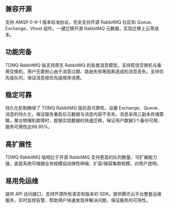 ## 兼容开源

支持 AMQP 0-9-1 版本标准协议，完全支持开源 RabbitMQ 社区和 Queue、Exchange、Vhost 组件。一键迁移开源 RabbitMQ 元数据，实现迁移上云零成本。

## 功能完备

TDMQ RabbitMQ 版支持原生 RabbitMQ 的各类消息模型。支持死信交换机与备用交换机，用户无需担心由于消息过期、路由失败等因素造成的消息丢失。支持优先级队列，保证消息按优先级顺序消费。

## 稳定可靠

持久化机制确保了 TDMQ RabbitMQ 版的高可靠性。设置 Exchange、Queue、消息的持久化，保证服务重启后元数据与消息内容不丢失。消息采用三副本存储策略，某台物理机故障时，能够实现数据的快速迁移，保证用户数据3个备份可用，服务可用性达99.95%。

## 高扩展性

TDMQ RabbitMQ 版相比于开源 RabbitMQ 支持更高的队列数量，可扩展能力强，底层系统可根据业务规模自动弹性伸缩、扩容/缩容集群规模，对用户透明。

## 易用免运维

提供 API 访问接口，支持开源所有语言和版本的 SDK。提供腾讯云平台整套运维服务，实时监控告警，帮助用户快速发现并解决问题，保证服务的可用性。

